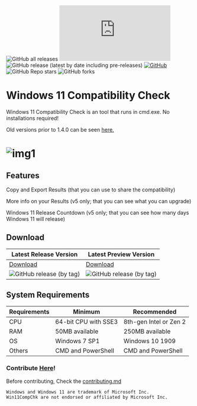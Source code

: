 ![GitHub all releases](https://img.shields.io/github/downloads/jbcarreon123/Win11CompChk/total) ![GitHub file size in bytes](https://img.shields.io/github/size/jbcarreon123/Win11CompChk/Win11CompChk.bat) ![GitHub release (latest by date including pre-releases)](https://img.shields.io/github/v/release/jbcarreon123/Win11CompChk?include_prereleases) [![GitHub](https://img.shields.io/github/license/jbcarreon123/Win11CompChk)](LICENSE) ![GitHub Repo stars](https://img.shields.io/github/stars/jbcarreon123/Win11CompChk?style=social) ![GitHub forks](https://img.shields.io/github/forks/jbcarreon123/Win11CompChk?style=social)

# Windows 11 Compatibility Check
Windows 11 Compatibility Check is an tool that runs in cmd.exe. No installations required!

Old versions prior to 1.4.0 can be seen [here.](https://www.elevenforum.com/resources/windows-11-compatibility-check.4/)

# ![img1](https://www.elevenforum.com/attachments/cmd_3xgfdbjw60-png.7021/)

## Features
Copy and Export Results (that you can use to share the compatibility)

More info on your Results (v5 only; that you can see what you can upgrade)

Windows 11 Release Countdown (v5 only; that you can see how many days Windows 11 will release)

## Download

Latest Release Version | Latest Preview Version
------------ | -------------
[Download](https://github.com/jbcarreon123/Win11CompChk/releases/v5.0.0/) | [Download](https://github.com/jbcarreon123/Win11CompChk/releases/v5.1.0/)
![GitHub release (by tag)](https://img.shields.io/github/downloads/jbcarreon123/Win11CompChk/v5.0.0/total) | ![GitHub release (by tag)](https://img.shields.io/github/downloads/jbcarreon123/Win11CompChk/v5.1.0/total)

## System Requirements
Requirements | Minimum | Recommended
---------- | ---------- | ----------
CPU | 64-bit CPU with SSE3 | 8th-gen Intel or Zen 2
RAM | 50MB available | 250MB available
OS | Windows 7 SP1 | Windows 10 1909
Others | CMD and PowerShell | CMD and PowerShell

### Contribute [Here](https://github.com/jbcarreon123/Win11CompChk/contribute)!
Before contributing, Check the [contributing.md](contributing.md)

```
Windows and Windows 11 are trademark of Microsoft Inc.
Win11CompChk are not endorsed or affiliated by Microsoft Inc.
```
